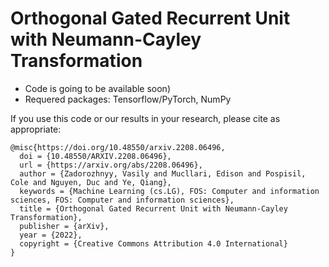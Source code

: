 # Orthogonal Gated Recurrent Unit with Neumann-Cayley Transformation

+ Code is going to be available soon)
+ Requered packages: Tensorflow/PyTorch, NumPy

If you use this code or our results in your research, please cite as appropriate:

```
@misc{https://doi.org/10.48550/arxiv.2208.06496,
  doi = {10.48550/ARXIV.2208.06496},
  url = {https://arxiv.org/abs/2208.06496},
  author = {Zadorozhnyy, Vasily and Mucllari, Edison and Pospisil, Cole and Nguyen, Duc and Ye, Qiang},
  keywords = {Machine Learning (cs.LG), FOS: Computer and information sciences, FOS: Computer and information sciences},
  title = {Orthogonal Gated Recurrent Unit with Neumann-Cayley Transformation},
  publisher = {arXiv},
  year = {2022},
  copyright = {Creative Commons Attribution 4.0 International}
}
```
